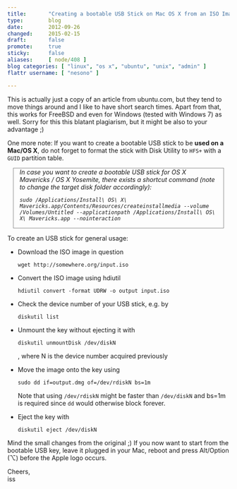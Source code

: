 ```yaml
---
title:       "Creating a bootable USB Stick on Mac OS X from an ISO Image"
type:        blog
date:        2012-09-26
changed:     2015-02-15
draft:       false
promote:     true
sticky:      false
aliases:     [ node/408 ]
blog categories: [ "linux", "os x", "ubuntu", "unix", "admin" ]
flattr username: [ "nesono" ]

---
```


<!--more-->
This is actually just a copy of an article from ubuntu.com, but they tend to move things around and I like to have short search times. Apart from that, this works for FreeBSD and even for Windows (tested with Windows 7) as well. Sorry for this this blatant plagiarism, but it might be also to your advantage ;)

One more note: If you want to create a bootable USB stick to be **used on a Mac/OS X**, do not forget to format the stick with Disk Utility to `HFS+` with a `GUID` partition table.
<!--break-->
<div style="padding: 0 10pt 0 10pt; margin: 0 10pt 0 10pt; border: 1pt solid #888; font-style: italic;">
In case you want to create a bootable USB stick for OS X Mavericks / OS X Yosemite, there exists a shortcut command (note to change the target disk folder accordingly):

<pre><code class="bash">sudo /Applications/Install\ OS\ X\ Mavericks.app/Contents/Resources/createinstallmedia --volume /Volumes/Untitled --applicationpath /Applications/Install\ OS\ X\ Mavericks.app --nointeraction</code></pre>
</div>

To create an USB stick for general usage:

* Download the ISO image in question
  <pre><code class="bash">wget http://somewhere.org/input.iso</code></pre>

* Convert the ISO image using hdiutil
  <pre><code class="bash">hdiutil convert -format UDRW -o output input.iso</code></pre>

* Check the device number of your USB stick, e.g. by
  <pre><code class="bash">diskutil list</code></pre>

* Unmount the key without ejecting it with
  <pre><code class="bash">diskutil unmountDisk /dev/diskN</code></pre>
  , where N is the device number acquired previously

* Move the image onto the key using
  <pre><code class="bash">sudo dd if=output.dmg of=/dev/rdiskN bs=1m</code></pre>  
  Note that using `/dev/rdiskN` might be faster than `/dev/diskN` and bs=1m is required since `dd` would otherwise block forever.

* Eject the key with
  <pre><code class="bash">diskutil eject /dev/diskN</code></pre>

Mind the small changes from the original ;)
If you now want to start from the bootable USB key, leave it plugged in your Mac, reboot and press Alt/Option (⌥) before the Apple logo occurs.

Cheers,  
iss
